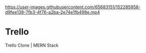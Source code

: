 

https://user-images.githubusercontent.com/65683151/152285958-d9fee138-7fb3-4f76-a2ba-2e74e1fb498e.mp4

# Trello
Trello Clone | MERN Stack
